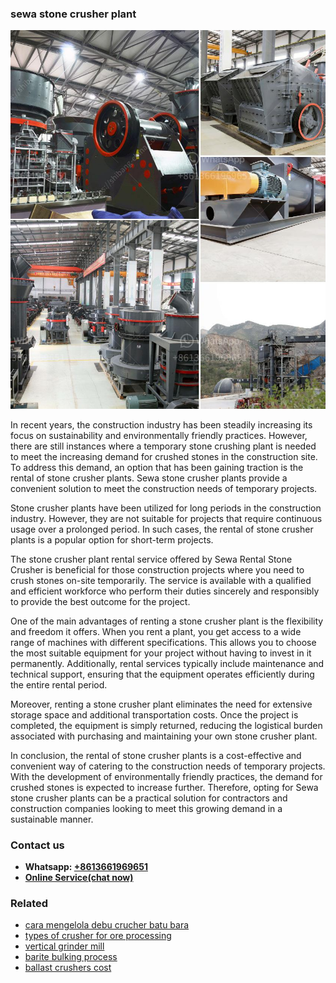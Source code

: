 <h3>sewa stone crusher plant</h3><img src='1708408580.jpg' alt=''><p>In recent years, the construction industry has been steadily increasing its focus on sustainability and environmentally friendly practices. However, there are still instances where a temporary stone crushing plant is needed to meet the increasing demand for crushed stones in the construction site. To address this demand, an option that has been gaining traction is the rental of stone crusher plants. Sewa stone crusher plants provide a convenient solution to meet the construction needs of temporary projects.</p><p>Stone crusher plants have been utilized for long periods in the construction industry. However, they are not suitable for projects that require continuous usage over a prolonged period. In such cases, the rental of stone crusher plants is a popular option for short-term projects.</p><p>The stone crusher plant rental service offered by Sewa Rental Stone Crusher is beneficial for those construction projects where you need to crush stones on-site temporarily. The service is available with a qualified and efficient workforce who perform their duties sincerely and responsibly to provide the best outcome for the project.</p><p>One of the main advantages of renting a stone crusher plant is the flexibility and freedom it offers. When you rent a plant, you get access to a wide range of machines with different specifications. This allows you to choose the most suitable equipment for your project without having to invest in it permanently. Additionally, rental services typically include maintenance and technical support, ensuring that the equipment operates efficiently during the entire rental period.</p><p>Moreover, renting a stone crusher plant eliminates the need for extensive storage space and additional transportation costs. Once the project is completed, the equipment is simply returned, reducing the logistical burden associated with purchasing and maintaining your own stone crusher plant.</p><p>In conclusion, the rental of stone crusher plants is a cost-effective and convenient way of catering to the construction needs of temporary projects. With the development of environmentally friendly practices, the demand for crushed stones is expected to increase further. Therefore, opting for Sewa stone crusher plants can be a practical solution for contractors and construction companies looking to meet this growing demand in a sustainable manner.</p><h3>Contact us</h3><ul><li><strong>Whatsapp:&nbsp;<a href="https://wa.me/8613661969651">+8613661969651</a></strong></li><li><a href="https://swt.shibang-china.com/?git&amp;zhl&amp;sewa stone crusher plant"><strong>Online Service(chat now)</strong></a></li></ul><h3>Related</h3><ul><li><a href='cara mengelola debu crucher batu bara.md'>cara mengelola debu crucher batu bara</a></li><li><a href='types of crusher for ore processing.md'>types of crusher for ore processing</a></li><li><a href='vertical grinder mill.md'>vertical grinder mill</a></li><li><a href='barite bulking process.md'>barite bulking process</a></li><li><a href='ballast crushers cost.md'>ballast crushers cost</a></li></ul>